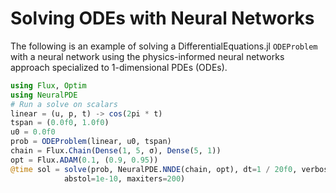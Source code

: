 # Solving ODEs with Neural Networks

The following is an example of solving a DifferentialEquations.jl
`ODEProblem` with a neural network using the physics-informed neural
networks approach specialized to 1-dimensional PDEs (ODEs).

```julia
using Flux, Optim
using NeuralPDE
# Run a solve on scalars
linear = (u, p, t) -> cos(2pi * t)
tspan = (0.0f0, 1.0f0)
u0 = 0.0f0
prob = ODEProblem(linear, u0, tspan)
chain = Flux.Chain(Dense(1, 5, σ), Dense(5, 1))
opt = Flux.ADAM(0.1, (0.9, 0.95))
@time sol = solve(prob, NeuralPDE.NNDE(chain, opt), dt=1 / 20f0, verbose=true,
            abstol=1e-10, maxiters=200)
```
